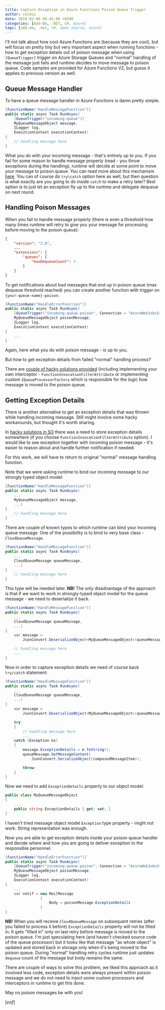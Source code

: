 ```yaml
---
title: Capture Exception in Azure Functions Poison Queue Trigger
author: valdis
date: 2019-02-06 09:45:00 +0200
categories: [Add-On, .NET, C#, Azure]
tags: [add-on, .net, c#, open source, azure]
---
```


I'll not talk about how cool Azure Functions are (because they are cool), but will focus on pretty tiny but very important aspect when running functions - how to get exception details out of poison message when using `[QueueTrigger]` trigger on Azure Storage Queues and "normal" handling of the message just fails and runtime decides to move message to poison queue. Code samples are provided for Azure Functions V2, but guess it applies to previous version as well.

## Queue Message Handler

To have a queue message handler in Azure Functions is damn pretty simple.

```csharp
[FunctionName("HandleMessageFunction")]
public static async Task RunAsync(
    [QueueTrigger("incoming-queue")]
    MyQueueMessageObject message,
    ILogger log,
    ExecutionContext executionContext)
{
    // handling message here
}
```

What you do with your incoming message - that's entirely up to you.
If you fail for some reason to handle message properly (read - you throw exceptions during the handling), runtime will decide at some point to move your message to poison queue. You can read more about this mechanism [here](https://docs.microsoft.com/en-us/azure/azure-functions/functions-bindings-storage-queue#trigger---poison-messages). You can of course do `try\catch` option here as well, but then question is what exactly are you going to do inside `catch` to make a retry later? Best option is to just let an exception fly up to the runtime and delegate dequeue on next round.

## Handling Poison Messages

When you fail to handle message properly (there is even a threshold how many times runtime will retry to give you your message for processing before moving to the poison queue):

```json
{
    "version": "2.0",
    ...
    "extensions": {
        "queues": {
            "maxDequeueCount": 3
        }
    }
}
```

To get notifications about bad messages that end up in poison queue (max dequeue threshold reached) you can create another function with trigger on `{your-queue-name}-poison`:

```csharp
[FunctionName("HandleErrorFunction")]
public static async Task RunAsync(
    [QueueTrigger("incoming-queue-poison", Connection = "AzureWebJobsStorage")]
    MyQueueMessageObject poisonMessage,
    ILogger log,
    ExecutionContext executionContext)
{
    ...
}
```

Again, here what you do with poison message - is up to you.

But how to get exception details from failed "normal" handling process?

There are [couple of hacky solutions provided](https://stackoverflow.com/questions/46852385/how-to-determine-reason-for-poison-queue-message) (including implementing your own interceptor - `FunctionInvocationFilterAttribute` or implementing custom `IQueueProcessorFactory` which is responsible for the logic how message is moved to the poison queue.

## Getting Exception Details

There is another alternative to get an exception details that was thrown while handling incoming message. Still might involve some hacky workarounds, but thought it's worth sharing.

In [hacky solutions in SO](https://stackoverflow.com/questions/46852385/how-to-determine-reason-for-poison-queue-message) there was a need to store exception details somewhere (if you choose `FunctionInvocationFilterAttribute` option). I would like to see exception together with incoming poison message - it's easier to reason about and handle further notification if needed.

For this work, we will have to return to original "normal" message handling function.

Note that we were asking runtime to bind our incoming message to our strongly typed object model:

```csharp
[FunctionName("HandleMessageFunction")]
public static async Task RunAsync(
    ...
    MyQueueMessageObject message,
    ...)
{
    // handling message here
}
```

There are couple of known types to which runtime can bind your incoming queue message. One of the possibility is to bind to very base class - `CloudQueueMessage`.

```csharp
[FunctionName("HandleMessageFunction")]
public static async Task RunAsync(
    ...
    CloudQueueMessage queueMessage,
    ...)
{
    // handling message here
}
```

This type will be needed later.
**NB!** The only disadvantage of the approach is that if we want to work in strongly-typed object model for the queue message - we need to deserialize it back.

```csharp
[FunctionName("HandleMessageFunction")]
public static async Task RunAsync(
    ...
    CloudQueueMessage queueMessage,
    ...)
{
    var message =
        JsonConvert.DeserializeObject<MyQueueMessageObject>(queueMessage.AsString);

    // handling message here
    ...
}
```

Now in order to capture exception details we need of course back `try/catch` statement:

```csharp
[FunctionName("HandleMessageFunction")]
public static async Task RunAsync(
    ...
    CloudQueueMessage queueMessage,
    ...)
{
    var message =
        JsonConvert.DeserializeObject<MyQueueMessageObject>(queueMessage.AsString);

    try
    {
        // handling message here
        ...
    catch (Exception ex)
    {
        message.ExceptionDetails = e.ToString();
        queueMessage.SetMessageContent(
            JsonConvert.SerializeObject(composedMessageItem));

        throw;
    }
}
```

Now we need to add `ExceptionDetails` property to our object model:

```csharp
public class MyQueueMessageObject
{
    ...
    public string ExceptionDetails { get; set; }
}
```

I haven't tried message object model `Exception` type property - might not work. String representation was enough.

Now you are able to get exception details inside your poison queue handler and decide where and how you are going to deliver exception to the responsible personnel.

```csharp
[FunctionName("HandleErrorFunction")]
public static async Task RunAsync(
    [QueueTrigger("incoming-queue-poison", Connection = "AzureWebJobsStorage")]
    MyQueueMessageObject poisonMessage,
    ILogger log,
    ExecutionContext executionContext)
{
    ...
    var notif = new MailMessage
                {
                    Body = poisonMessage.ExceptionDetails
                }
}
```

**NB!** When you will receive `CloudQueueMessage` on subsequent retries (after you failed to process it before) `ExceptionDetails` property will not be filled in. It gets "filled in" only on last retry before message is moved to the poison queue. I'm just speculating here (and haven't checked source code of the queue processor) but it looks like that message "as whole object" is updated and stored back in storage only when it's being moved to the poison queue. During "normal" handling retry cycles runtime just updates `dequeue` count of the message but body remains the same.

There are couple of ways to solve this problem, we liked this approach as it involved less code, exception details were always present within poison message and we do not need to inject some custom processors and interceptors in runtime to get this done.

May no poison messages be with you!

[*eof*]
